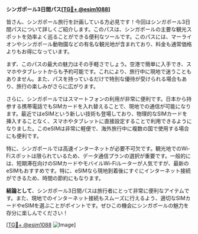**シンガポール3日間パス[[TG💪+ @esim1088](https://t.me/s/esim1088)]**

皆さん、シンガポール旅行を計画している方必見です！今回はシンガポール3日間パスについて詳しくご紹介します。このパスは、シンガポールの主要な観光スポットを効率よく巡ることができる便利なツールです。このパスには、マーライオンやシンガポール動物園などの有名な観光地が含まれており、料金も通常価格よりもお得になっています。

まず、このパスの最大の魅力はその手軽さでしょう。空港で簡単に入手でき、スマホやタブレットからも予約可能です。これにより、旅行中に現地で迷うこともありません。また、パスを持っているだけで特別な優待が受けられる場合もあり、旅行の楽しみがさらに広がります。

さらに、シンガポールではスマートフォンの利用が非常に便利です。日本から持参する携帯電話でもSIMカードを入れ替えることで、現地での通信が可能になります。最近ではeSIMという新しい技術も登場しており、物理的なSIMカードを挿入することなく、スマホやタブレットに直接設定することで利用できるようになりました。このeSIMは非常に軽便で、海外旅行中に複数の国で使用する場合にも便利です。

特に、シンガポールでは高速インターネットが必要不可欠です。観光地でのWi-Fiスポットは限られているため、データ通信プランの選択が重要です。一般的には、短期滞在向けのSIMカードやモバイルWi-Fiルーターが人気ですが、最新のeSIMもおすすめです。特に、eSIMなら現地到着後にすぐにインターネット接続ができるため、時間の節約にもなります。

**結論として**、シンガポール3日間パスは旅行者にとって非常に便利なアイテムです。また、現地でのインターネット接続もスムーズに行えるよう、適切なSIMカードやeSIMを選ぶことがポイントです。ぜひこの機会にシンガポールの魅力を存分に楽しんでください！

[[TG💪+ @esim1088](https://t.me/s/esim1088) ![Image](https://i.postimg.cc/Y0z9fWf4/image.png)]